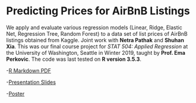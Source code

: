 # Predicting Prices for AirBnB Listings

We apply and evaluate various regression models (Linear, Ridge, Elastic Net, Regression Tree, Random Forest) to a data set   of list prices of AirBnB listings obtained from Kaggle. Joint work with **Netra Pathak** and **Shuhan Xia**. This was our final course project for _STAT 504: Applied Regression_ at the University of Washington, Seattle in Winter 2019, taught by **Prof. Ema Perkovic**. The code was last tested on **R version 3.5.3**.

-[R Markdown PDF](https://github.com/ashwintan1/AirBnB_Price_Prediction/blob/main/Code%20and%20Data/Stats_504_Team_Project_Final.pdf)

-[Presentation Slides](https://github.com/ashwintan1/AirBnB_Price_Prediction/blob/main/Presentation%20Slides%20and%20Poster/Final%20Online%20Presentation.pdf)

-[Poster](https://github.com/ashwintan1/AirBnB_Price_Prediction/blob/main/Presentation%20Slides%20and%20Poster/Stat504poster%20Final%20version.pptx)